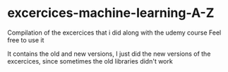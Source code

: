 # excercices-machine-learning-A-Z
Compilation of the excercices that i did along with the udemy course
Feel free to use it

It contains the old and new versions, I just did the new versions of the excercices, since sometimes the old libraries didn't work
